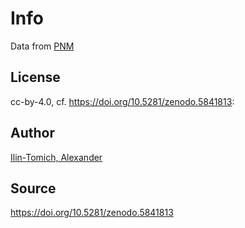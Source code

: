 # Info

Data from [PNM](https://pnm.uni-mainz.de/info)

## License

cc-by-4.0, cf. <https://doi.org/10.5281/zenodo.5841813>:

## Author

[Ilin-Tomich, Alexander](https://orcid.org/0000-0003-4287-8180)

## Source

<https://doi.org/10.5281/zenodo.5841813>

